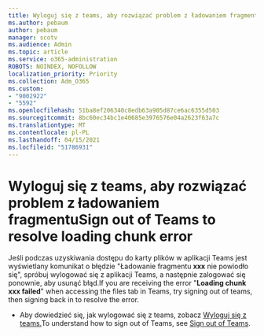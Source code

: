 ```yaml
---
title: Wyloguj się z teams, aby rozwiązać problem z ładowaniem fragmentu
ms.author: pebaum
author: pebaum
manager: scotv
ms.audience: Admin
ms.topic: article
ms.service: o365-administration
ROBOTS: NOINDEX, NOFOLLOW
localization_priority: Priority
ms.collection: Adm_O365
ms.custom:
- "9002922"
- "5592"
ms.openlocfilehash: 51ba8ef206340c8edb63a905d87ce6ac6355d503
ms.sourcegitcommit: 8bc60ec34bc1e40685e3976576e04a2623f63a7c
ms.translationtype: MT
ms.contentlocale: pl-PL
ms.lasthandoff: 04/15/2021
ms.locfileid: "51786931"
---
```

# <a name="sign-out-of-teams-to-resolve-loading-chunk-error"></a><span data-ttu-id="69a6e-102">Wyloguj się z teams, aby rozwiązać problem z ładowaniem fragmentu</span><span class="sxs-lookup"><span data-stu-id="69a6e-102">Sign out of Teams to resolve loading chunk error</span></span>

<span data-ttu-id="69a6e-103">Jeśli podczas uzyskiwania dostępu do karty plików w aplikacji Teams jest wyświetlany komunikat o błędzie "Ładowanie fragmentu **xxx** nie powiodło się", spróbuj wylogować się z aplikacji Teams, a następnie zalogować się ponownie, aby usunąć błąd.</span><span class="sxs-lookup"><span data-stu-id="69a6e-103">If you are receiving the error "**Loading chunk xxx failed**"  when accessing the files tab in Teams, try signing out of teams, then signing back in to resolve the error.</span></span>

- <span data-ttu-id="69a6e-104">Aby dowiedzieć się, jak wylogować się z teams, zobacz [Wyloguj się z teams.](https://support.microsoft.com/en-ie/office/sign-out-of-teams-a6d76e69-e1dd-4bc4-8e5f-04ba48384487)</span><span class="sxs-lookup"><span data-stu-id="69a6e-104">To understand how to sign out of Teams, see [Sign out of Teams](https://support.microsoft.com/en-ie/office/sign-out-of-teams-a6d76e69-e1dd-4bc4-8e5f-04ba48384487).</span></span>
